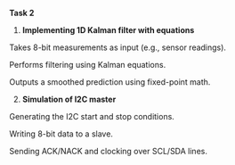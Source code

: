 **Task 2**

1) **Implementing 1D Kalman filter with equations**

Takes 8-bit measurements as input (e.g., sensor readings).

Performs filtering using Kalman equations.

Outputs a smoothed prediction using fixed-point math.

2) **Simulation of I2C master**

Generating the I2C start and stop conditions.

Writing 8-bit data to a slave.

Sending ACK/NACK and clocking over SCL/SDA lines.
